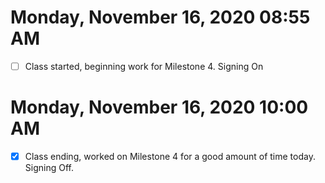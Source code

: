 # Monday, November 16, 2020 08:55 AM
- [ ] Class started, beginning work for Milestone 4. 
Signing On 

# Monday, November 16, 2020 10:00 AM
-[x] Class ending, worked on Milestone 4 for a good amount of time today. 
Signing Off. 
